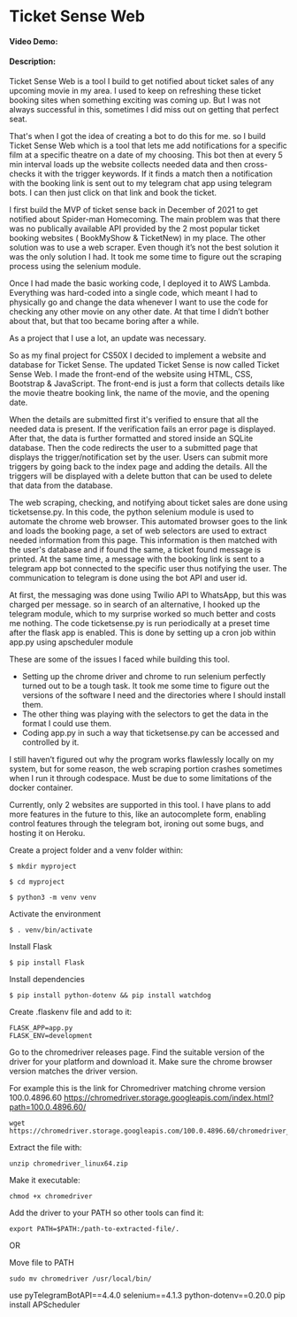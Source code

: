 # Ticket Sense Web
#### Video Demo:  <URL HERE>
#### Description:


Ticket Sense Web is a tool I build to get notified about ticket sales of any upcoming movie in my area. I used to keep on refreshing these ticket booking sites when something exciting was coming up. But I was not always successful in this, sometimes I did miss out on getting that perfect seat.

That's when I got the idea of creating a bot to do this for me. so I build Ticket Sense Web which is a tool that lets me add notifications for a specific film at a specific theatre on a date of my choosing. This bot then at every 5 min interval loads up the website collects needed data and then cross-checks it with the trigger keywords. If it finds a match then a notification with the booking link is sent out to my telegram chat app using telegram bots. I can then just click on that link and book the ticket.

I first build the MVP of ticket sense back in December of 2021 to get notified about Spider-man Homecoming. The main problem was that there was no publically available API provided by the 2 most popular ticket booking websites ( BookMyShow & TicketNew) in my place. The other solution was to use a web scraper. Even though it’s not the best solution it was the only solution I had. It took me some time to figure out the scraping process using the selenium module. 

Once I had made the basic working code, I deployed it to AWS Lambda. Everything was hard-coded into a single code, which meant I had to physically go and change the data whenever I want to use the code for checking any other movie on any other date. At that time I didn’t bother about that, but that too became boring after a while. 

As a project that I use a lot, an update was necessary.

So as my final project for CS50X I decided to implement a website and database for Ticket Sense. The updated Ticket Sense is now called Ticket Sense Web.  I made the front-end of the website using HTML, CSS, Bootstrap & JavaScript. The front-end is just a form that collects details like the movie theatre booking link, the name of the movie, and the opening date.

When the details are submitted first it's verified to ensure that all the needed data is present. If the verification fails an error page is displayed. After that, the data is further formatted and stored inside an SQLite database. Then the code redirects the user to a submitted page that displays the trigger/notification set by the user. Users can submit more triggers by going back to the index page and adding the details. All the triggers will be displayed with a delete button that can be used to delete that data from the database. 

The web scraping, checking, and notifying about ticket sales are done using ticketsense.py. In this code, the python selenium module is used to automate the chrome web browser. This automated browser goes to the link and loads the booking page, a set of web selectors are used to extract needed information from this page. This information is then matched with the user's database and if found the same, a ticket found message is printed. At the same time, a message with the booking link is sent to a telegram app bot connected to the specific user thus notifying the user. The communication to telegram is done using the bot API and user id. 

At first, the messaging was done using Twilio API to WhatsApp, but this was charged per message. so in search of an alternative, I hooked up the telegram module, which to my surprise worked so much better and costs me nothing. The code ticketsense.py is run periodically at a preset time after the flask app is enabled. This is done by setting up a cron job within app.py using apscheduler module

These are some of the issues I faced while building this tool.

- Setting up the chrome driver and chrome to run selenium perfectly turned out to be a tough task. It took me some time to figure out the versions of the software I need and the directories where I should install them.
- The other thing was playing with the selectors to get the data in the format I could use them.
- Coding app.py in such a way that ticketsense.py can be accessed and controlled by it.

I still haven’t figured out why the program works flawlessly locally on my system, but for some reason, the web scraping portion crashes sometimes when I run it through codespace. Must be due to some limitations of the docker container.

Currently, only 2 websites are supported in this tool. I have plans to add more features in the future to this, like an autocomplete form, enabling control features through the telegram bot, ironing out some bugs, and hosting it on Heroku.

Create a project folder and a venv folder within:

```
$ mkdir myproject

$ cd myproject

$ python3 -m venv venv
```

Activate the environment
```
$ . venv/bin/activate
```

Install Flask
```
$ pip install Flask
```

Install dependencies
```
$ pip install python-dotenv && pip install watchdog
```

Create .flaskenv file and add to it:
```
FLASK_APP=app.py
FLASK_ENV=development
```

Go to the chromedriver releases page. Find the suitable version of the driver for your platform and download it.
Make sure the chrome browser version matches the driver version.

For example this is the link for Chromedriver matching chrome version 100.0.4896.60
https://chromedriver.storage.googleapis.com/index.html?path=100.0.4896.60/

```
wget https://chromedriver.storage.googleapis.com/100.0.4896.60/chromedriver_linux64.zip
```

Extract the file with:
```
unzip chromedriver_linux64.zip
```

Make it executable:
```
chmod +x chromedriver
```

Add the driver to your PATH so other tools can find it:
```
export PATH=$PATH:/path-to-extracted-file/.
```

OR

Move file to PATH
```
sudo mv chromedriver /usr/local/bin/
```

use pyTelegramBotAPI==4.4.0
selenium==4.1.3
python-dotenv==0.20.0
pip install APScheduler